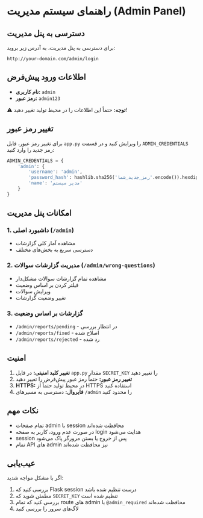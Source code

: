 # راهنمای سیستم مدیریت (Admin Panel)

## دسترسی به پنل مدیریت

برای دسترسی به پنل مدیریت، به آدرس زیر بروید:
```
http://your-domain.com/admin/login
```

## اطلاعات ورود پیش‌فرض

- **نام کاربری:** `admin`
- **رمز عبور:** `admin123`

⚠️ **توجه:** حتماً این اطلاعات را در محیط تولید تغییر دهید!

## تغییر رمز عبور

برای تغییر رمز عبور، فایل `app.py` را ویرایش کنید و در قسمت `ADMIN_CREDENTIALS` رمز جدید را وارد کنید:

```python
ADMIN_CREDENTIALS = {
    'admin': {
        'username': 'admin',
        'password_hash': hashlib.sha256('رمز_جدید_شما'.encode()).hexdigest(),
        'name': 'مدیر سیستم'
    }
}
```

## امکانات پنل مدیریت

### 1. داشبورد اصلی (`/admin`)
- مشاهده آمار کلی گزارشات
- دسترسی سریع به بخش‌های مختلف

### 2. مدیریت گزارشات سوالات (`/admin/wrong-questions`)
- مشاهده تمام گزارشات سوالات مشکل‌دار
- فیلتر کردن بر اساس وضعیت
- ویرایش سوالات
- تغییر وضعیت گزارشات

### 3. گزارشات بر اساس وضعیت
- `/admin/reports/pending` - در انتظار بررسی
- `/admin/reports/fixed` - اصلاح شده
- `/admin/reports/rejected` - رد شده

## امنیت

1. **تغییر کلید امنیتی:** در فایل `app.py` مقدار `SECRET_KEY` را تغییر دهید
2. **تغییر رمز عبور:** حتماً رمز عبور پیش‌فرض را تغییر دهید
3. **HTTPS:** در محیط تولید حتماً از HTTPS استفاده کنید
4. **فایروال:** دسترسی به مسیرهای `/admin` را محدود کنید

## نکات مهم

- تمام صفحات admin با session محافظت شده‌اند
- در صورت عدم ورود، کاربر به صفحه login هدایت می‌شود
- session پس از خروج یا بستن مرورگر پاک می‌شود
- تمام API های admin نیز محافظت شده‌اند

## عیب‌یابی

اگر با مشکل مواجه شدید:

1. بررسی کنید که Flask session درست تنظیم شده باشد
2. مطمئن شوید که `SECRET_KEY` تنظیم شده است
3. بررسی کنید که تمام route های admin با `@admin_required` محافظت شده‌اند
4. لاگ‌های سرور را بررسی کنید 